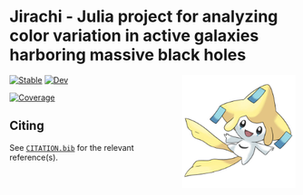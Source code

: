 # Jirachi - Julia project for analyzing color variation in active galaxies harboring massive black holes

<img align="right" alt="jirachi" src="./test/fig/jirachi.jpeg" width="200" height="200"/>

[![Stable](https://img.shields.io/badge/docs-stable-blue.svg)](https://wssuzb.github.io/Jirachi.jl/stable/)
[![Dev](https://img.shields.io/badge/docs-dev-blue.svg)](https://wssuzb.github.io/Jirachi.jl/dev/)
<!-- [![Build Status](https://github.com/wssuzb/Jirachi.jl/actions/workflows/CI.yml/badge.svg?branch=main)](https://github.com/wssuzb/Jirachi.jl/actions/workflows/CI.yml?query=branch%3Amain) -->
[![Coverage](https://codecov.io/gh/wssuzb/Jirachi.jl/branch/main/graph/badge.svg)](https://codecov.io/gh/wssuzb/Jirachi.jl)


## Citing

See [`CITATION.bib`](CITATION.bib) for the relevant reference(s).
